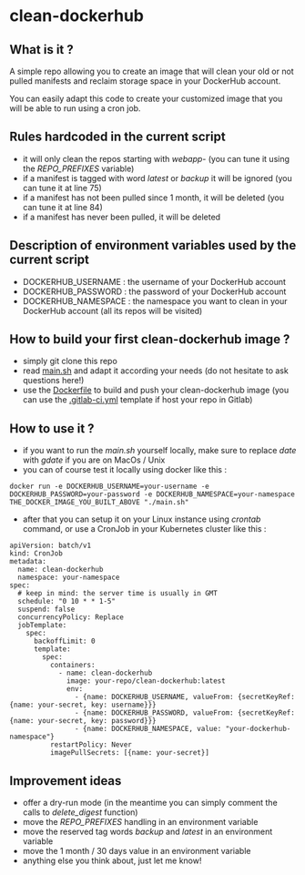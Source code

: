 # clean-dockerhub

## What is it ?
A simple repo allowing you to create an image that will clean your old or not pulled manifests and reclaim storage space in your DockerHub account.

You can easily adapt this code to create your customized image that you will be able to run using a cron job.

## Rules hardcoded in the current script
- it will only clean the repos starting with *webapp-* (you can tune it using the *REPO_PREFIXES* variable)
- if a manifest is tagged with word *latest* or *backup* it will be ignored (you can tune it at line 75)
- if a manifest has not been pulled since 1 month, it will be deleted (you can tune it at line 84)
- if a manifest has never been pulled, it will be deleted

## Description of environment variables used by the current script
- DOCKERHUB_USERNAME : the username of your DockerHub account
- DOCKERHUB_PASSWORD : the password of your DockerHub account
- DOCKERHUB_NAMESPACE : the namespace you want to clean in your DockerHub account (all its repos will be visited)

## How to build your first clean-dockerhub image ?
- simply git clone this repo
- read [main.sh](main.sh) and adapt it according your needs (do not hesitate to ask questions here!)
- use the [Dockerfile](Dockerfile) to build and push your clean-dockerhub image (you can use the [.gitlab-ci.yml](.gitlab-ci.yml) template if host your repo in Gitlab)

## How to use it ?
- if you want to run the *main.sh* yourself locally, make sure to replace *date* with *gdate* if you are on MacOs / Unix
- you can of course test it locally using docker like this :
```
docker run -e DOCKERHUB_USERNAME=your-username -e DOCKERHUB_PASSWORD=your-password -e DOCKERHUB_NAMESPACE=your-namespace THE_DOCKER_IMAGE_YOU_BUILT_ABOVE "./main.sh"
```
- after that you can setup it on your Linux instance using *crontab* command, or use a CronJob in your Kubernetes cluster like this :
```
apiVersion: batch/v1
kind: CronJob
metadata:
  name: clean-dockerhub
  namespace: your-namespace
spec:
  # keep in mind: the server time is usually in GMT
  schedule: "0 10 * * 1-5"
  suspend: false
  concurrencyPolicy: Replace
  jobTemplate:
    spec:
      backoffLimit: 0
      template:
        spec:
          containers:
            - name: clean-dockerhub
              image: your-repo/clean-dockerhub:latest
              env:
                - {name: DOCKERHUB_USERNAME, valueFrom: {secretKeyRef: {name: your-secret, key: username}}}
                - {name: DOCKERHUB_PASSWORD, valueFrom: {secretKeyRef: {name: your-secret, key: password}}}
                - {name: DOCKERHUB_NAMESPACE, value: "your-dockerhub-namespace"}
          restartPolicy: Never
          imagePullSecrets: [{name: your-secret}]
```

## Improvement ideas
- offer a dry-run mode (in the meantime you can simply comment the calls to *delete_digest* function)
- move the *REPO_PREFIXES* handling in an environment variable
- move the reserved tag words *backup* and *latest* in an environment variable
- move the 1 month / 30 days value in an environment variable
- anything else you think about, just let me know!
